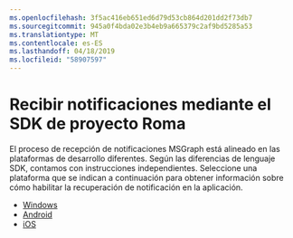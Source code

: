 ```yaml
---
ms.openlocfilehash: 3f5ac416eb651ed6d79d53cb864d201dd2f73db7
ms.sourcegitcommit: 945a0f4bda02e3b4eb9a665379c2af9bd5285a53
ms.translationtype: MT
ms.contentlocale: es-ES
ms.lasthandoff: 04/18/2019
ms.locfileid: "58907597"
---
```

# <a name="receiving-notifications-using-the-project-rome-sdk"></a>Recibir notificaciones mediante el SDK de proyecto Roma

El proceso de recepción de notificaciones MSGraph está alineado en las plataformas de desarrollo diferentes. Según las diferencias de lenguaje SDK, contamos con instrucciones independientes. Seleccione una plataforma que se indican a continuación para obtener información sobre cómo habilitar la recuperación de notificación en la aplicación.

* [Windows](how-to-guide-for-windows.md)
* [Android](how-to-guide-for-android.md)
* [iOS](how-to-guide-for-ios.md)